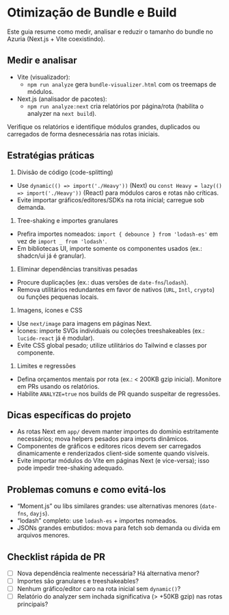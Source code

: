 # Otimização de Bundle e Build

Este guia resume como medir, analisar e reduzir o tamanho do bundle no Azuria (Next.js + Vite coexistindo).

## Medir e analisar

- Vite (visualizador):
  - `npm run analyze` gera `bundle-visualizer.html` com os treemaps de módulos.
- Next.js (analisador de pacotes):
  - `npm run analyze:next` cria relatórios por página/rota (habilita o analyzer na `next build`).

Verifique os relatórios e identifique módulos grandes, duplicados ou carregados de forma desnecessária nas rotas iniciais.

## Estratégias práticas

1. Divisão de código (code-splitting)

- Use `dynamic(() => import('./Heavy'))` (Next) ou `const Heavy = lazy(() => import('./Heavy'))` (React) para módulos caros e rotas não críticas.
- Evite importar gráficos/editores/SDKs na rota inicial; carregue sob demanda.

1. Tree-shaking e importes granulares

- Prefira importes nomeados: `import { debounce } from 'lodash-es'` em vez de `import _ from 'lodash'`.
- Em bibliotecas UI, importe somente os componentes usados (ex.: shadcn/ui já é granular).

1. Eliminar dependências transitivas pesadas

- Procure duplicações (ex.: duas versões de `date-fns`/`lodash`).
- Remova utilitários redundantes em favor de nativos (`URL`, `Intl`, `crypto`) ou funções pequenas locais.

1. Imagens, ícones e CSS

- Use `next/image` para imagens em páginas Next.
- Ícones: importe SVGs individuais ou coleções treeshakeables (ex.: `lucide-react` já é modular).
- Evite CSS global pesado; utilize utilitários do Tailwind e classes por componente.

1. Limites e regressões

- Defina orçamentos mentais por rota (ex.: < 200KB gzip inicial). Monitore em PRs usando os relatórios.
- Habilite `ANALYZE=true` nos builds de PR quando suspeitar de regressões.

## Dicas específicas do projeto

- As rotas Next em `app/` devem manter importes do domínio estritamente necessários; mova helpers pesados para imports dinâmicos.
- Componentes de gráficos e editores ricos devem ser carregados dinamicamente e renderizados client-side somente quando visíveis.
- Evite importar módulos do Vite em páginas Next (e vice-versa); isso pode impedir tree-shaking adequado.

## Problemas comuns e como evitá-los

- “Moment.js” ou libs similares grandes: use alternativas menores (`date-fns`, `dayjs`).
- “lodash” completo: use `lodash-es` + importes nomeados.
- JSONs grandes embutidos: mova para fetch sob demanda ou divida em arquivos menores.

## Checklist rápida de PR

- [ ] Nova dependência realmente necessária? Há alternativa menor?
- [ ] Importes são granulares e treeshakeables?
- [ ] Nenhum gráfico/editor caro na rota inicial sem `dynamic()`?
- [ ] Relatório do analyzer sem inchada significativa (> +50KB gzip) nas rotas principais?
